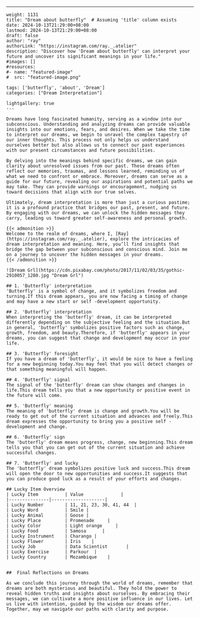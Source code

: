 ---
    weight: 1131
    title: "Dream about butterfly"  # Assuming 'title' column exists
    date: 2024-10-13T21:29:00+08:00
    lastmod: 2024-10-13T21:29:00+08:00
    draft: false
    author: "ray"
    authorLink: "https://instagram.com/ray._.atelier"
    description: "Discover how 'Dream about butterfly' can interpret your future and uncover its significant meanings in your life."
    #images: []
    #resources:
    #- name: "featured-image"
    #  src: "featured-image.png"
    
    tags: ['butterfly', 'about', 'Dream']
    categories: ["Dream Interpretation"]
    
    lightgallery: true
    ---
    
    Dreams have long fascinated humanity, serving as a window into our subconscious. Understanding and analyzing dreams can provide valuable insights into our emotions, fears, and desires. When we take the time to interpret our dreams, we begin to unravel the complex tapestry of our inner thoughts. This process not only helps us understand ourselves better but also allows us to connect our past experiences with our present circumstances and future possibilities.
    
    By delving into the meanings behind specific dreams, we can gain clarity about unresolved issues from our past. These dreams often reflect our memories, traumas, and lessons learned, reminding us of what we need to confront or embrace. Moreover, dreams can serve as a guide for our future, revealing our aspirations and potential paths we may take. They can provide warnings or encouragement, nudging us toward decisions that align with our true selves.
    
    Ultimately, dream interpretation is more than just a curious pastime; it is a profound practice that bridges our past, present, and future. By engaging with our dreams, we can unlock the hidden messages they carry, leading us toward greater self-awareness and personal growth.
    
    {{< admonition >}}
    Welcome to the realm of dreams, where I, [Ray](https://instagram.com/ray._.atelier), explore the intricacies of dream interpretation and meaning. Here, you’ll find insights that bridge the gap between your subconscious and conscious mind. Join me on a journey to uncover the hidden messages in your dreams.
    {{< /admonition >}}
    
    ![Dream Grl](https://cdn.pixabay.com/photo/2017/11/02/03/35/gothic-2910057_1280.jpg "Dream Grl")
    
    ## 1. 'Butterfly' interpretation
    'Butterfly' is a symbol of change, and it symbolizes freedom and turning.If this dream appears, you are now facing a timing of change and may have a new start or self -development opportunity.
    
    ## 2. 'Butterfly' interpretation
    When interpreting the 'butterfly' dream, it can be interpreted differently depending on the subjective feeling and the situation.But in general, 'butterfly' symbolizes positive factors such as change, growth, freedom, and beauty.Therefore, if 'butterfly' appears in your dreams, you can suggest that change and development may occur in your life.
    
    ## 3. 'Butterfly' foresight
    If you have a dream of 'butterfly', it would be nice to have a feeling for a new beginning today.You may feel that you will detect changes or that something meaningful will happen.
    
    ## 4. 'Butterfly' signal
    The signal of the 'butterfly' dream can show changes and changes in life.This dream tells you that a new opportunity or positive event in the future will come.
    
    ## 5. 'Butterfly' meaning
    The meaning of 'butterfly' dream is change and growth.You will be ready to get out of the current situation and advances and freely.This dream expresses the opportunity to bring you a positive self -development and change.
    
    ## 6. 'Butterfly' sign
    The 'butterfly' dream means progress, change, new beginning.This dream tells you that you can get out of the current situation and achieve successful changes.
    
    ## 7. 'Butterfly' and lucky
    The 'butterfly' dream symbolizes positive luck and success.This dream will open the door to new opportunities and success.It suggests that you can produce good luck as a result of your efforts and changes.
    
    ## Lucky Item Overview
    | Lucky Item          | Value              |
    |---------------|--------------------|
    | Lucky Number        | 11, 21, 23, 30, 41, 44  |
    | Lucky Word          | Smile |
    | Lucky Animal        | Goose |
    | Lucky Place         | Promenade     |
    | Lucky Color         | Light orange     |
    | Lucky Food          | Samosa      |
    | Lucky Instrument    | Charango |
    | Lucky Flower        | Iris    |
    | Lucky Job           | Data Scientist       |
    | Lucky Exercise      | Parkour  |
    | Lucky Country       | Mozambique    |
    
    
    ##  Final Reflections on Dreams
    
    As we conclude this journey through the world of dreams, remember that dreams are both mysterious and beautiful. They hold the power to reveal hidden truths and insights about ourselves. By embracing their messages, we can cultivate a more positive influence in our lives. Let us live with intention, guided by the wisdom our dreams offer. Together, may we navigate our paths with clarity and purpose.
    